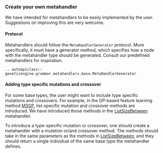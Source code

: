 ### Create your own metahandler

We have intended for metahandlers to be easily implemented by the user. Suggestions on improving this are very welcome.

#### Protocol

Metahandlers should follow the `MetaHandlerGenerator` protocol. More specifically, it must have a generator method, which specifies how a node with the metahandler type should be generated. Consult our predefined metahandlers for inspiration.

```{eval-rst}
.. autoapiclass:: geneticengine.grammar.metahandlers.base.MetaHandlerGenerator
```

#### Adding type specific mutations and crossover

For some base types, the user might want to include type specific mutations and crossovers. For example, in the GP-based feature learning method [M3GP](https://link.springer.com/chapter/10.1007/978-3-319-16501-1_7), list-specific mutation and crossover methods are introduced. We have introduced those methods in the [ListSizeBetween](../geneticengine/metahandlers/lists.py) metahandler.

To introduce a type-specific mutation or crossover, one should create a metahandler with a mutation or/and crossover method. The methods should take in the same parameters as the methods in [ListSizeBetween](../geneticengine/metahandlers/lists.py), and they should return a single individual of the same base type the metahandler defines.
